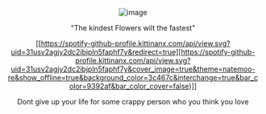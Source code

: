 <div align="center">
 
 ![image](https://github.com/user-attachments/assets/ef3a6147-25e8-46e2-9335-099d5ffce669)


"The kindest Flowers wilt the fastest"


[[https://spotify-github-profile.kittinanx.com/api/view.svg?uid=31usv2agjy2dc2ibjpln5faphf7y&redirect=true][https://spotify-github-profile.kittinanx.com/api/view.svg?uid=31usv2agjy2dc2ibjpln5faphf7y&cover_image=true&theme=natemoo-re&show_offline=true&background_color=3c467c&interchange=true&bar_color=9392af&bar_color_cover=false)]]



Dont give up your life for some crappy person who you think you love






</div>


